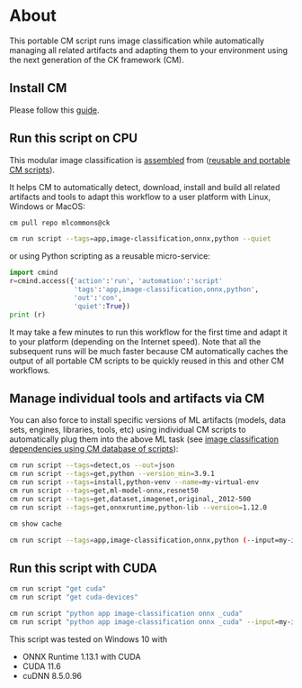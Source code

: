 ﻿# About

This portable CM script runs image classification
while automatically managing all related artifacts and adapting
them to your environment using the next generation of the CK framework (CM).

## Install CM

Please follow this [guide](https://github.com/mlcommons/ck/blob/master/docs/installation.md).

## Run this script on CPU

This modular image classification is [assembled](https://github.com/mlcommons/ck/blob/master/cm-mlops/script/app-image-classification-onnx-py/_cm.yaml#L19) 
from ([reusable and portable CM scripts](https://github.com/mlcommons/ck/tree/master/cm-mlops/script)).

It helps CM to automatically detect, download, install and build all related artifacts 
and tools to adapt this workflow to a user platform with Linux, Windows or MacOS:

```bash
cm pull repo mlcommons@ck

cm run script --tags=app,image-classification,onnx,python --quiet
```

or using Python scripting as a reusable micro-service:
```python
import cmind
r=cmind.access({'action':'run', 'automation':'script'
                'tags':'app,image-classification,onnx,python',
                'out':'con',
                'quiet':True})
print (r)
```

It may take a few minutes to run this workflow for the first time and adapt it to your platform (depending on the Internet speed).
Note that all the subsequent runs will be much faster because CM automatically caches the output of all portable CM scripts to be quickly reused
in this and other CM workflows.

## Manage individual tools and artifacts via CM

You can also force to install specific versions of ML artifacts 
(models, data sets, engines, libraries, tools, etc) 
using individual CM scripts to automatically plug them into the above ML task 
(see [image classification dependencies using CM database of scripts](https://github.com/mlcommons/ck/blob/master/cm-mlops/script/app-image-classification-onnx-py/_cm.json#L9)):

```bash
cm run script --tags=detect,os --out=json
cm run script --tags=get,python --version_min=3.9.1
cm run script --tags=install,python-venv --name=my-virtual-env
cm run script --tags=get,ml-model-onnx,resnet50
cm run script --tags=get,dataset,imagenet,original,_2012-500
cm run script --tags=get,onnxruntime,python-lib --version=1.12.0

cm show cache

cm run script --tags=app,image-classification,onnx,python (--input=my-image.jpg)
```

## Run this script with CUDA

```bash
cm run script "get cuda"
cm run script "get cuda-devices"

cm run script "python app image-classification onnx _cuda"
cm run script "python app image-classification onnx _cuda" --input=my-image.jpg
```

This script was tested on Windows 10 with
* ONNX Runtime 1.13.1 with CUDA
* CUDA 11.6
* cuDNN 8.5.0.96
